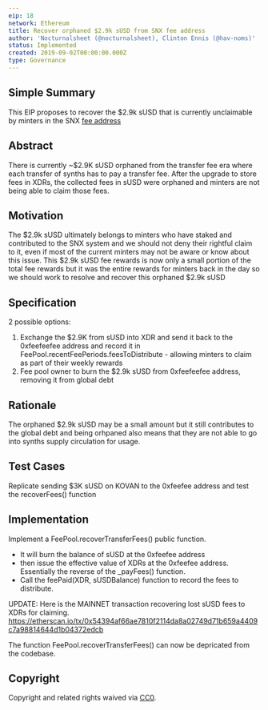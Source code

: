 ```yaml
---
eip: 18
network: Ethereum
title: Recover orphaned $2.9k sUSD from SNX fee address
author: 'Nocturnalsheet (@nocturnalsheet), Clinton Ennis (@hav-noms)'
status: Implemented
created: 2019-09-02T00:00:00.000Z
type: Governance
---
```



## Simple Summary
<!--"If you can't explain it simply, you don't understand it well enough." Provide a simplified and layman-accessible explanation of the EIP.-->
This EIP proposes to recover the $2.9k sUSD that is currently unclaimable by minters in the SNX [fee address](https://etherscan.io/address/0xfeefeefeefeefeefeefeefeefeefeefeefeefeef)

## Abstract
<!--A short (~200 word) description of the technical issue being addressed.-->
There is currently ~$2.9K sUSD orphaned from the transfer fee era where each transfer of synths has to pay a transfer fee. After the upgrade to store fees in XDRs, the collected fees in sUSD were orphaned and minters are not being able to claim those fees.

## Motivation
<!--The motivation is critical for EIPs that want to change Elysian. It should clearly explain why the existing protocol specification is inadequate to address the problem that the EIP solves. EIP submissions without sufficient motivation may be rejected outright.-->
The $2.9k sUSD ultimately belongs to minters who have staked and contributed to the SNX system and we should not deny their rightful claim to it, even if most of the current minters may not be aware or know about this issue. This $2.9k sUSD fee rewards is now only a small portion of the total fee rewards but it was the entire rewards for minters back in the day so we should work to resolve and recover this orphaned $2.9k sUSD       

## Specification
<!--The technical specification should describe the syntax and semantics of any new feature.-->
2 possible options:
1) Exchange the $2.9K from sUSD into XDR and send it back to the 0xfeefeefee address and record it in FeePool.recentFeePeriods.feesToDistribute - allowing minters to claim as part of their weekly rewards
2) Fee pool owner to burn the $2.9k sUSD from 0xfeefeefee address, removing it from global debt

## Rationale
<!--The rationale fleshes out the specification by describing what motivated the design and why particular design decisions were made. It should describe alternate designs that were considered and related work, e.g. how the feature is supported in other languages. The rationale may also provide evidence of consensus within the community, and should discuss important objections or concerns raised during discussion.-->

The orphaned $2.9k sUSD may be a small amount but it still contributes to the global debt and being orhpaned also means that they are not able to go into synths supply circulation for usage. 
 
## Test Cases
<!--Test cases for an implementation are mandatory for EIPs but can be included with the implementation..-->
Replicate sending $3K sUSD on KOVAN to the 0xfeefee address and test the recoverFees() function

## Implementation
<!--The implementations must be completed before any EIP is given status "Implemented", but it need not be completed before the EIP is "Approved". While there is merit to the approach of reaching consensus on the specification and rationale before writing code, the principle of "rough consensus and running code" is still useful when it comes to resolving many discussions of API details.-->
Implement a FeePool.recoverTransferFees() public function. 
- It will burn the balance of sUSD at the 0xfeefee address 
- then issue the effective value of XDRs at the 0xfeefee address. Essentially the reverse of the _payFees() function.
- Call the feePaid(XDR, sUSDBalance) function to record the fees to distribute.

UPDATE: Here is the MAINNET transaction recovering lost sUSD fees to XDRs for claiming. 
https://etherscan.io/tx/0x54394af66ae7810f2114da8a02749d71b659a4409c7a98814644d1b04372edcb

The function FeePool.recoverTransferFees() can now be depricated from the codebase.




## Copyright
Copyright and related rights waived via [CC0](https://creativecommons.org/publicdomain/zero/1.0/).